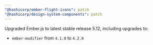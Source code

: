 ```yaml
---
"@hashicorp/ember-flight-icons": patch
"@hashicorp/design-system-components": patch
---
```


Upgraded Ember.js to latest stable release 5.12, including upgrades to:
- `ember-modifier` from `4.1.0` to `4.2.0`
